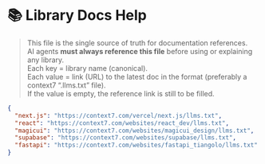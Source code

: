 # 📚 Library Docs Help

> This file is the single source of truth for documentation references.  
> AI agents **must always reference this file** before using or explaining any library.  
> Each key = library name (canonical).  
> Each value = link (URL) to the latest doc in the format (preferably a context7 “.llms.txt” file).  
> If the value is empty, the reference link is still to be filled.

```json
{
  "next.js": "https://context7.com/vercel/next.js/llms.txt",
  "react": "https://context7.com/websites/react_dev/llms.txt",
  "magicui": "https://context7.com/websites/magicui_design/llms.txt",
  "supabase": "https://context7.com/websites/supabase/llms.txt",
  "fastapi": "https://context7.com/websites/fastapi_tiangolo/llms.txt"
}
```
